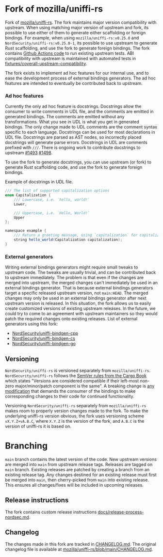 # Fork of mozilla/uniffi-rs

Fork of [mozilla/uniffi-rs](https://github.com/mozilla/uniffi-rs). The fork maintains major version
compatibility with upstream. When using matching major version of upstream and fork, its possible
to use either of them to generate either scaffolding or foreign bindings. For example, when using
`mozilla/uniffi-rs:v0.25.0` and `NordSecurity/uniffi-rs:v0.25.0-1`, its possible to use upstream to
generate Rust scaffolding, and use the fork to generate foreign bindings. The fork contains
[Github Actions code](.github/workflows/tests.yml) to run existing upstream tests. ABI compatibility
with upstream is maintained with automated tests in [fixtures/coverall-upstream-compatibility](fixtures/coverall-upstream-compatibility/Cargo.toml).

The fork exists to implement ad hoc features for our internal use, and to ease the development
process of external bindings generators. The ad hoc features are intended to eventually be
contributed back to upstream.

### Ad hoc features

Currently the only ad hoc feature is docstrings. Docstrings allow the consumer to write comments in
UDL file, and the comments are emitted in generated bindings. The comments are emitted without any
transformations. What you see in UDL is what you get in generated bindings. The only change made to
UDL comments are the comment syntax specific to each language. Docstrings can be used for most
declarations in UDL file. Docstrings are parsed as AST nodes, so incorrectly placed docstrings will
generate parse errors. Docstrings in UDL are comments prefixed with `///`. There is ongoing work to
contribute docstrings to upstream [#1493](https://github.com/mozilla/uniffi-rs/pull/1493)
[#1498](https://github.com/mozilla/uniffi-rs/pull/1498).

To use the fork to generate docstrings, you can use upstream (or fork) to generate Rust scaffolding
code, and use the fork to generate foreign bindings.

Example of docstrings in UDL file.
```java
/// The list of supported capitalization options
enum Capitalization {
    /// Lowercase, i.e. `hello, world!`
    Lower,

    /// Uppercase, i.e. `Hello, World!`
    Upper
};

namespace example {
    /// Return a greeting message, using `capitalization` for capitalization
    string hello_world(Capitalization capitalization);
}
```

### External generators

Writing external bindings generators might require small tweaks to upstream code. The tweaks are
usually trivial, and can be contributed back to upstream immediately. The problem is that even if
the changes are merged into upstream, the merged changes can't immediately be used in an external
bindings generator. That is because external bindings generators target a specific released upstream
version, not `main:HEAD`. The merged changes may only be used in an external bindings generator
after next upstream version is released. In this situation, the fork allows us to easily create
customized versions of existing upstream releases. In the future, we could try to come to an
agreement with upstream maintainers so they would patch the required changes onto existing
releases. List of external generators using this fork:

- [NordSecurity/uniffi-bindgen-cpp](https://github.com/NordSecurity/uniffi-bindgen-cpp)
- [NordSecurity/uniffi-bindgen-cs](https://github.com/NordSecurity/uniffi-bindgen-cs)
- [NordSecurity/uniffi-bindgen-go](https://github.com/NordSecurity/uniffi-bindgen-go)

## Versioning

`NordSecurity/uniffi-rs` is versioned separately from `mozilla/uniffi-rs`. `NordSecurity/uniffi-rs`
follows the [SemVer rules from the Cargo Book](https://doc.rust-lang.org/cargo/reference/resolver.html#semver-compatibility)
which states "Versions are considered compatible if their left-most non-zero major/minor/patch component
is the same". A breaking change is [any modification](docs/uniffi-versioning.md) that demands the
consumer of the bindings to make corresponding changes to their code for continued functionality.

Versioning `NordSecurity/uniffi-rs` separately from `mozilla/uniffi-rs` makes room to properly
version changes made to the fork. To make the underlying uniffi-rs version obvious, the fork uses
versioning scheme `vX.Y.Z+vA.B.C`, where `X.Y.Z` is the version of the fork, and `A.B.C` is
the version of uniffi-rs it is based on.

# Branching

`main` branch contains the latest version of the code. New upstream versions are merged into `main`
from upstream release tags. Releases are tagged on `main` branch. Existing releases are patched by
creating a branch from an existing release tag. Any changes destined for an existing release must
first be merged into `main`, then cherry-picked from `main` into existing release. This ensures all
changes/fixes will be included in upcoming releases.

## Release instructions

The fork contains custom release instructions [docs/release-process-nordsec.md](docs/release-process-nordsec.md).

## Changelog

The changes made in this fork are tracked in [CHANGELOG.md](CHANGELOG.md). The original changelog
file is available at [mozilla/uniffi-rs/blob/main/CHANGELOG.md](https://github.com/mozilla/uniffi-rs/blob/main/CHANGELOG.md).
